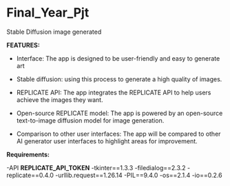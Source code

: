 # Final_Year_Pjt

Stable Diffusion image generated

**FEATURES:**

 - Interface: The app is designed to be user-friendly and easy to generate art

 - Stable diffusion: using this process to generate a high quality of images.

 - REPLICATE API: The app integrates the REPLICATE API to help users achieve the images they want.

 - Open-source REPLICATE model: The app is powered by an open-source text-to-image diffusion model for image generation.

 - Comparison to other user interfaces: The app will be compared to other AI generator user interfaces to highlight areas for improvement.
 
 **Requirements:**
 
 -API **REPLICATE_API_TOKEN**
 -tkinter==1.3.3
 -filedialog==2.3.2
 -replicate==0.4.0
 -urllib.request==1.26.14
 -PIL==9.4.0
 -os==2.1.4
 -io==0.2.6


